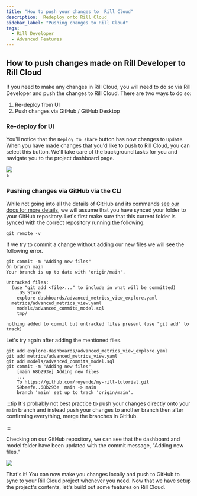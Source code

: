 ```yaml
---
title: "How to push your changes to  Rill Cloud"
description:  Redeploy onto Rill Cloud
sidebar_label: "Pushing changes to Rill Cloud"
tags:
  - Rill Developer
  - Advanced Features
---
```


## How to push changes made on Rill Developer to Rill Cloud

If you need to make any changes in Rill Cloud, you will need to do so via Rill Developer and push the changes to Rill Cloud. There are two ways to do so:

1. Re-deploy from UI
2. Push changes via GitHub / GitHub Desktop


### Re-deploy for UI

You'll notice that the `Deploy to share` button has now changes to `Update`. When you have made changes that you'd like to push to Rill Cloud, you can select this button. We'll take care of the background tasks for you and navigate you to the project dashboard page.

<img src = '/img/tutorials/rill-advanced/redeploy.gif' class='rounded-gif' />
<br />
>



### Pushing changes via GitHub via the CLI
While not going into all the details of GitHub and its commands [see our docs for more details](https://docs.rilldata.com/deploy/existing-project/github-101), we will assume that you have synced your folder to your GitHub repository.
Let's first make sure that this current folder is synced with the correct repository running the following:
```
git remote -v
```

If we try to commit a change without adding our new files we will see the following error.

```
git commit -m "Adding new files"
On branch main
Your branch is up to date with 'origin/main'.

Untracked files:
  (use "git add <file>..." to include in what will be committed)
	.DS_Store
	explore-dashboards/advanced_metrics_view_explore.yaml
  metrics/advanced_metrics_view.yaml
	models/advanced_commits_model.sql
	tmp/

nothing added to commit but untracked files present (use "git add" to track)
```

Let's try again after adding the mentioned files.

```
git add explore-dashboards/advanced_metrics_view_explore.yaml
git add metrics/advanced_metrics_view.yaml
git add models/advanced_commits_model.sql 
git commit -m "Adding new files"           
    [main 68b293e] Adding new files
    ...
    To https://github.com/royendo/my-rill-tutorial.git
    59beefe..68b293e  main -> main
    branch 'main' set up to track 'origin/main'.
```

:::tip
It's probably not best practice to push your changes directly onto your `main` branch and instead push your changes to another branch then after confirming everything, merge the branches in GitHub.

:::

Checking on our GitHub repository, we can see that the dashboard and model folder have been updated with the commit message, "Adding new files."

<img src = '/img/tutorials/rill-advanced/github-pushed-changes.png' class='rounded-gif' />
<br />


That's it! You can now make you changes locally and push to GitHub to sync to your Rill Cloud project whenever you need. Now that we have setup the project's contents, let's build out some features on Rill Cloud.
